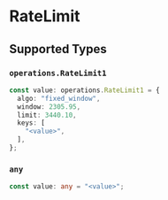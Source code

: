 # RateLimit


## Supported Types

### `operations.RateLimit1`

```typescript
const value: operations.RateLimit1 = {
  algo: "fixed_window",
  window: 2305.95,
  limit: 3440.10,
  keys: [
    "<value>",
  ],
};
```

### `any`

```typescript
const value: any = "<value>";
```

